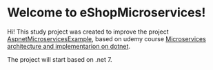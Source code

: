 # Welcome to eShopMicroservices!

Hi! This study project was created to improve the project [AspnetMicroservicesExample](https://github.com/DouglasFugita/AspnetMicroservicesExample/), based on udemy course [Microservices architecture and implementarion on dotnet](https://www.udemy.com/course/microservices-architecture-and-implementation-on-dotnet/).

The project will start based on .net 7.

